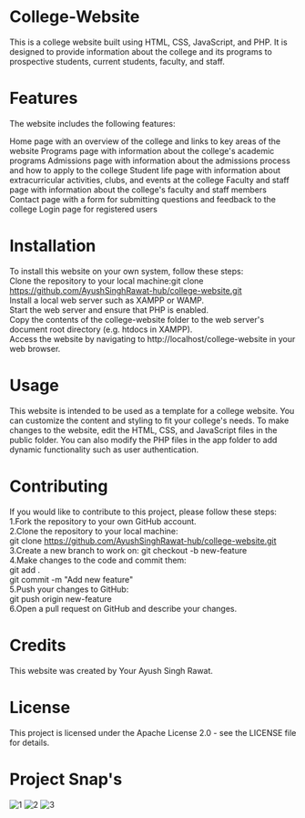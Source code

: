 # College-Website
This is a college website built using HTML, CSS, JavaScript, and PHP. It is designed to provide information about the college and its programs to prospective students, current students, faculty, and staff.
# Features
The website includes the following features:

Home page with an overview of the college and links to key areas of the website
Programs page with information about the college's academic programs
Admissions page with information about the admissions process and how to apply to the college
Student life page with information about extracurricular activities, clubs, and events at the college
Faculty and staff page with information about the college's faculty and staff members
Contact page with a form for submitting questions and feedback to the college
Login page for registered users
# Installation
To install this website on your own system, follow these steps:<br>
Clone the repository to your local machine:git clone https://github.com/AyushSinghRawat-hub/college-website.git<br>
Install a local web server such as XAMPP or WAMP.<br>
Start the web server and ensure that PHP is enabled.<br>
Copy the contents of the college-website folder to the web server's document root directory (e.g. htdocs in XAMPP).<br>
Access the website by navigating to http://localhost/college-website in your web browser.
# Usage
This website is intended to be used as a template for a college website.
You can customize the content and styling to fit your college's needs.
To make changes to the website, edit the HTML, CSS, and JavaScript files in the public folder. You can also modify the PHP files in the app folder to add dynamic functionality such as user authentication.

# Contributing
If you would like to contribute to this project, please follow these steps:<br>
1.Fork the repository to your own GitHub account.<br>
2.Clone the repository to your local machine:<br>
git clone https://github.com/AyushSinghRawat-hub/college-website.git<br>
3.Create a new branch to work on:
git checkout -b new-feature<br>
4.Make changes to the code and commit them:<br>
git add .<br>
git commit -m "Add new feature"<br>
5.Push your changes to GitHub:<br>
git push origin new-feature<br>
6.Open a pull request on GitHub and describe your changes.<br>
# Credits
This website was created by Your Ayush Singh Rawat.
# License
This project is licensed under the Apache License 2.0 - see the LICENSE file for details.
# Project Snap's
![1](https://user-images.githubusercontent.com/85716437/234635666-6ac4c92e-1554-4b76-93e6-e7d0d1595bee.png)
![2](https://user-images.githubusercontent.com/85716437/234635661-d6e814eb-b77e-4777-b530-01f364328d16.png)
![3](https://user-images.githubusercontent.com/85716437/234635654-c10f1961-43ea-4805-9679-1773f18694f7.png)


